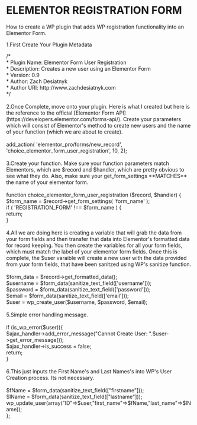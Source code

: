 # ELEMENTOR REGISTRATION FORM
How to create a WP plugin that adds WP registration functionality into an Elementor Form.

1.First Create Your Plugin Metadata <br>

<?php<br> 
/*<br>
 * Plugin Name: Elementor Form User Registration<br>
 * Description: Creates a new user using an Elementor Form<br>
 * Version: 0.9<br>
 * Author: Zach Desiatnyk<br>
 * Author URI: http://www.zachdesiatnyk.com<br>
 */ <br><br>
 
2.Once Complete, move onto your plugin. Here is what I created but here is the reference to the official [Elementor Form API](https://developers.elementor.com/forms-api/). Create your parameters which will consist of Elementor's method to create new users and the name of your function (which we are about to create). <br><br>

add_action( 'elementor_pro/forms/new_record', 'choice_elementor_form_user_registration', 10, 2);<br><br>

3.Create your function. Make sure your function parameters match Elementors, which are $record and $handler, which are pretty obvious to see what they do. Also, make sure your get_form_settings **MATCHES** the name of your elementor form.<br><br>

function choice_elementor_form_user_registration ($record, $handler) {<br>
    $form_name = $record->get_form_settings( 'form_name' );<br>

    if ( 'REGISTRATION_FORM' !== $form_name ) {<br>
        return;<br>
    }<br><br>
    
4.All we are doing here is creating a variable that will grab the data from your form fields and then transfer that data into Elementor's formatted data for record keeping. You then create the variables for all your form fields, which must match the label of your elementor form fields. Once this is complete, the $user varaible will create a new user with the data provided from yuor form fields, that have been sanitzed using WP's sanitize function.<br><br>

    $form_data = $record->get_formatted_data();<br>
    $username = $form_data(sanitize_text_field(['username']));<br>
    $password = $form_data(sanitize_text_field(['password']));<br>
    $email = $form_data(sanitize_text_field(['email']));<br>
    $user = wp_create_user($username, $password, $email);<br><br>

  5.Simple error handling message.<br><br>
  
    if (is_wp_error($user)){ <br>
        $ajax_handler->add_error_message("Cannot Create User: ".$user->get_error_message());<br>
        $ajax_handler->is_success = false;<br>
        return;<br>
    }<br><br>
    
  6.This just inputs the First Name's and Last Names's into WP's User Creation process. Its not necessary.<br><br>

    $fName = $form_data(sanitize_text_field(["firstname"]));<br>
    $lName = $form_data(sanitize_text_field(["lastname"]));<br>
    wp_update_user(array("ID"=>$user,"first_name"=>$fName,"last_name"=>$lName));<br>
};
